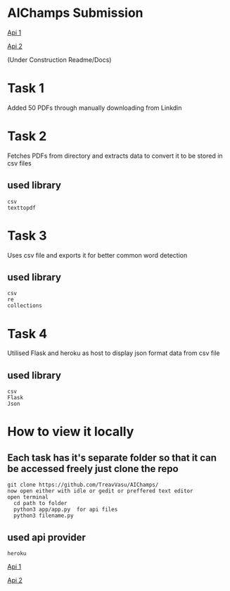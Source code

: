 # AIChamps Submission


[Api 1](https://aichamp.herokuapp.com/)

[Api 2](https://aichamp.herokuapp.com/w)


(Under Construction Readme/Docs)

# Task 1 
  Added 50 PDFs through manually downloading from Linkdin
  
# Task 2
  Fetches PDFs from directory and extracts data to convert it to be stored in csv files
  
  ## used library
    csv
    texttopdf
    
# Task 3
  Uses csv file and exports it for better common word detection
    
  ## used library
    csv
    re
    collections
    
# Task 4 
  Utilised Flask and heroku as host to display json format data from csv file
  
  ## used library
    csv
    Flask
    Json
    
    
    
# How to view it locally
  ## Each task has it's separate folder so that it can be accessed freely just clone the repo 
    git clone https://github.com/TreavVasu/AIChamps/
    now open either with idle or gedit or preffered text editor 
    open terminal 
      cd path to folder 
      python3 app/app.py  for api files
      python3 filename.py
    
  ## used api provider
    heroku
   [Api 1](https://aichamp.herokuapp.com/)
   
   [Api 2](https://aichamp.herokuapp.com/w)
